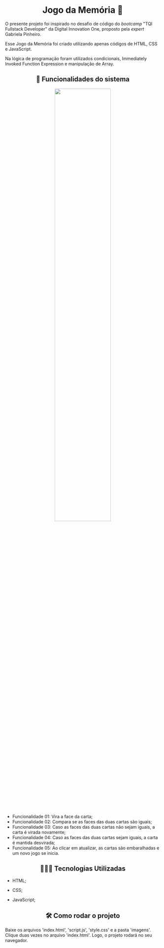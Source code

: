 <h1 align="center"> Jogo da Memória 🧠 </h1>



O presente projeto foi inspirado no desafio de código do *bootcamp* "TQI Fullstack Developer" da Digital Innovation One, proposto pela *expert* Gabriela Pinheiro. 

Esse Jogo da Memória foi criado utilizando apenas códigos de HTML, CSS e JavaScript. 

Na lógica de programação foram utilizados condicionais, Immediately Invoked Function Expression e manipulação de Array.



<h2 align="center">🔨 Funcionalidades do sistema</h2>   

<p align="center">
 <img width="60%" src="./imagens/jogo-memoria.gif">
</p>


* Funcionalidade 01: Vira a face da carta;
* Funcionalidade 02: Compara se as faces das duas cartas são iguais;
* Funcionalidade 03: Caso as faces das duas cartas não sejam iguais, a carta é virada novamente;
* Funcionalidade 04: Caso as faces das duas cartas sejam iguais, a carta é mantida desvirada;
* Funcionalidade 05: Ao clicar em atualizar, as cartas são embaralhadas e um novo jogo se inicia.



<h2 align="center">👩🏽‍💻 Tecnologias Utilizadas</h2>   

* HTML;

* CSS;

* JavaScript;

  

<h2 align="center">🛠️ Como rodar o projeto</h2> 

Baixe os arquivos 'index.html', 'script.js', 'style.css' e a pasta 'imagens'. Clique duas vezes no arquivo 'index.html'. Logo, o projeto rodará no seu navegador.



 
